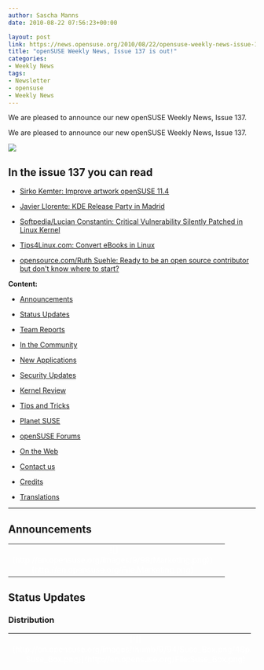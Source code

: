 ```yaml
---
author: Sascha Manns
date: 2010-08-22 07:56:23+00:00

layout: post
link: https://news.opensuse.org/2010/08/22/opensuse-weekly-news-issue-137-is-out/
title: "openSUSE Weekly News, Issue 137 is out!"
categories:
- Weekly News
tags:
- Newsletter
- opensuse
- Weekly News
---
```

We are pleased to announce our new openSUSE Weekly News, Issue 137.
<!-- more -->
We are pleased to announce our new openSUSE Weekly News, Issue 137.  

  









[![](http://en.opensuse.org/images/6/6d/Opensuse_weekly_news_banner.png)](http://en.opensuse.org/File:Opensuse_weekly_news_banner.png)













## In the issue 137 you can read




  * [ Sirko Kemter: Improve artwork openSUSE 11.4](https://news.opensuse.org/?p=4065#Sirko_Kemter:_Improve_artwork_openSUSE_11.4)


  * [ Javier Llorente: KDE Release Party in Madrid](https://news.opensuse.org/?p=4065#Javier_Llorente:_KDE_Release_Party_in_Madrid)


  * [ Softpedia/Lucian Constantin: Critical Vulnerability Silently Patched in Linux Kernel](https://news.opensuse.org/?p=4065#Softpedia.2FLucian_Constantin:_Critical_Vulnerability_Silently_Patched_in_Linux_Kernel)


  * [ Tips4Linux.com: Convert eBooks in Linux](https://news.opensuse.org/?p=4065#Tips4Linux.com:_Convert_eBooks_in_Linux)


  * [ opensource.com/Ruth Suehle: Ready to be an open source contributor but don't know where to start?](https://news.opensuse.org/?p=4065#opensource.com.2FRuth_Suehle:_Ready_to_be_an_open_source_contributor_but_don.27t_know_where_to_start.3F)















**Content:**




  * [ Announcements](https://news.opensuse.org/?p=4065#Announcements)


  * [ Status Updates](https://news.opensuse.org/?p=4065#Status_Updates)


  * [ Team Reports](https://news.opensuse.org/?p=4065#Team_Reports)


  * [ In the Community](https://news.opensuse.org/?p=4065#In_the_Community)


  * [ New Applications](https://news.opensuse.org/?p=4065#New.2FUpdated_Applications_.40_openSUSE)


  * [ Security Updates](https://news.opensuse.org/?p=4065#Security_Updates)


  * [ Kernel Review](https://news.opensuse.org/?p=4065#Kernel_Review)


  * [ Tips and Tricks](https://news.opensuse.org/?p=4065#Tips_and_Tricks)


  * [ Planet SUSE](https://news.opensuse.org/?p=4065#Planet_SUSE)


  * [ openSUSE Forums](https://news.opensuse.org/?p=4065#openSUSE_Forums)


  * [ On the Web](https://news.opensuse.org/?p=4065#On_the_Web)


  * [ Contact us](https://news.opensuse.org/?p=4065#Feedback_.2F_Communicate_.2F_Get_Involved)


  * [ Credits](https://news.opensuse.org/?p=4065#Credits)


  * [ Translations](https://news.opensuse.org/?p=4065#Translations)







  



  






  






  






  






  






  






  






  






  






  






  






  






  






  






  






  






  






  






  






* * *


  






## Announcements








<table style="width: 98%;" class="zeroBorder" >
<tbody >
<tr >

<td style="color: rgb(255, 255, 255); text-align: center; vertical-align: top; width: 36px;" >[![](http://en.opensuse.org/images/9/98/Marketing.png)](http://en.opensuse.org/File:Marketing.png)
</td>

<td style="margin: 0pt 1em 0pt 0pt;" >  


</td>
</tr>
</tbody>
</table>





  









## Status Updates








### Distribution





<table style="width: 98%;" class="zeroBorder" >
<tbody >
<tr >

<td style="color: rgb(255, 255, 255); text-align: center; vertical-align: top; width: 36px;" >[![](http://en.opensuse.org/images/thumb/9/94/Suse_Box.png/48px-Suse_Box.png)](http://en.opensuse.org/File:Suse_Box.png)
</td>

<td style="margin: 0pt 1em 0pt 0pt;" >  




####  Maintainance Updates





#####  [openSUSE-RU-2010:0507-1 (low): xmms2-devel: It does not install xmms runtime libraries. Fixed by this update](http://lists.opensuse.org/opensuse-updates/2010-08/msg00033.html)





#####  [openSUSE-RU-2010:0508-1 (important): anjuta: This update fixes a crash on start caused through a missing package dependency](http://lists.opensuse.org/opensuse-updates/2010-08/msg00034.html)





#####  [openSUSE-RU-2010:0509-1 (moderate): lxsession: Logout doesn't work properly without hal. Fixed by this update](http://lists.opensuse.org/opensuse-updates/2010-08/msg00035.html)





#####  [openSUSE-RU-2010:0510-1 (low): mdadm: This update fixes a invalid command syntax in /etc/init.d/boot.md](http://lists.opensuse.org/opensuse-updates/2010-08/msg00036.html)





#####  [openSUSE-RU-2010:0511-1 (moderate): cheese: Starting cheese results in a segmentation fault. Fixed by this update](http://lists.opensuse.org/opensuse-updates/2010-08/msg00037.html)





#####  [openSUSE-RU-2010:0512-1 (moderate): jedit: It refuses to start due wrong bsh2 version. Fixed by this update](http://lists.opensuse.org/opensuse-updates/2010-08/msg00038.html)





#####  [openSUSE-RU-2010:0513-1 (low): tomoe: "Handwriting recognation" doesn't work. Fixed by this update](http://lists.opensuse.org/opensuse-updates/2010-08/msg00039.html)





#####  [openSUSE-RU-2010:0514-1 (low): dhcp: This update fixes the ldap-support for dhcp-server and fixes the NetworkManager dhcp-client classless route option compatibility](http://lists.opensuse.org/opensuse-updates/2010-08/msg00040.html)





#####  [openSUSE-RU-2010:0515-1 (low): xaw3d: xterm doesn't use the right xaw3d libs. This is fixed by this update](http://lists.opensuse.org/opensuse-updates/2010-08/msg00041.html)





#####  [openSUSE-RU-2010:0524-1 (low): lvm2: "lvcreate --snapshot" results in scary error messages. Fixed by this update](http://lists.opensuse.org/opensuse-updates/2010-08/msg00044.html)





#####  [openSUSE-RU-2010:0525-1 (low): cups-drivers-splix: splix should not contain PPDs for printers which require JBIG. Fixed by this update](http://lists.opensuse.org/opensuse-updates/2010-08/msg00045.html)





####  Bugzilla




The numbers for all openSUSE project products are this week: 




  * All Open Reports: 5253 (-47) 


  * Blocker: 3 (+0) 


  * Critical: 327 (-3) 


  * Major: 983 (-11) 


  * Normal: 2949 (-16) 


  * Minor: 438 (-9) 


  * Enhancements: 553 (-8) 



**Important links:**




  * [Detailed Bugzilla Report](https://bugzilla.novell.com/report.cgi?x_axis_field=bug_severity&y_axis_field=product&z_axis_field=&query_format=report-table&short_desc_type=allwordssubstr&short_desc=&long_desc_type=fulltext&long_desc=&classification=openSUSE&bug_file_loc_type=allwordssubstr&bug_file_loc=&status_whiteboard_type=allwordssubstr&status_whiteboard=&keywords_type=anywords&keywords=&bug_status=UNCONFIRMED&bug_status=NEW&bug_status=ASSIGNED&bug_status=NEEDINFO&bug_status=REOPENED&emailassigned_to1=1&emailtype1=substring&email1=&emailassigned_to2=1&emailreporter2=1&emailqa_contact2=1&emailcc2=1&emailtype2=substring&email2=&bugidtype=include&bug_id=&votes=&chfieldfrom=&chfieldto=Now&chfieldvalue=&format=table&action=wrap&field0-0-0=noop&type0-0-0=noop&value0-0-0=)


  * [Submitting Bug Reports](http://en.opensuse.org/openSUSE:Submitting_bug_reports)


  * [Bug Reporting FAQ](http://en.opensuse.org/openSUSE:Bug_reporting_FAQ)


</td>
</tr>
</tbody>
</table>





  







## Team Reports





### Art Team





<table style="width: 98%;" class="zeroBorder" >
<tbody >
<tr >

<td style="color: rgb(255, 255, 255); text-align: center; vertical-align: top; width: 36px;" >[![](http://en.opensuse.org/images/thumb/5/5a/Logo-art.png/48px-Logo-art.png)](http://en.opensuse.org/File:Logo-art.png)
</td>

<td style="margin: 0pt 1em 0pt 0pt;" >


####  [Sirko Kemter: Improve artwork openSUSE 11.4](http://karl-tux-stadt.de/ktuxs/?p=2677)


"It was a little bit quiet about that topic last days, thats because I had a little bit other work to do. The only thing I did now for the installer is, to make deliberations which pages are needed and helpful in the slideshow. More I cant do at this time. A generally background is needed first. I did some wallpaper but I found no really idea, one of them looke like a commercial for lemonade, there was some the liked it but me self not."  


####  [Sirko Kemter: Graphical improvements for 11.4](http://karl-tux-stadt.de/ktuxs/?p=2685)


"Some days ago, I showed some of the wallpaper proposals they Ivan Cukic made for openSUSE 11.4. I think they are not the final version but we got good feedback for them and I think they will happen in 11.4. So I played a little bit with them how it could look in generally with the installer, splash and so on. I choosed the grey version because grey is neutral color. And when u come from splash to the windowmanager there changes not the green and it looks very different. So look and tell me what u think. And of course its not final and I have, to make some things better." 
</td>
</tr>
</tbody>
</table>





  







### Boosters Team





<table style="width: 98%;" class="zeroBorder" >
<tbody >
<tr >

<td style="color: rgb(255, 255, 255); text-align: center; vertical-align: top; width: 36px;" >[![](http://en.opensuse.org/images/9/98/OWN-oxygen-Build-Service.png)](http://en.opensuse.org/File:OWN-oxygen-Build-Service.png)
</td>

<td style="margin: 0pt 1em 0pt 0pt;" >


####  [Will Stephenson: openSUSE Boosters at FrOSCon, Day 1](http://lizards.opensuse.org/2010/08/21/opensuse-boosters-at-froscon-day-1/)


"After long drives from Nuernberg, Prague and Darmstadt hitting every traffic jam on the A3 (the Czechs won the race), the openSUSE Boosters met up in the little rhenish town of Sankt Augustin near Bonn to attend FrOSCon. Last night we reacquainted ourselves with each other and the odd glass of Kölsch or two over steak and chips. Suitably fortified, we are now occupied our project room upstairs at FrOSCon (room C125) and are now hacking like crazy on our team project, a new site for openSUSE users and contributors. This is based on the Elgg free software social networking platform, so we™re dusting off our PHP and looking at all the integration points with the rest of the openSUSE platform: the Build Service, Bugzilla, the wiki, Lizards, and so on. So if you™re more of a web monkey than a distro gibbon and would like to help, drop by tomorrow or just get in touch with the ï»¿ï»¿ï»¿ï»¿ï»¿ï»¿[http://en.opensuse.org/openSUSE:Boosters_team](http://en.opensuse.org/openSUSE:Boosters_team)." 
</td>
</tr>
</tbody>
</table>





  







### Build Service Team





<table style="width: 98%;" class="zeroBorder" >
<tbody >
<tr >

<td style="color: rgb(255, 255, 255); text-align: center; vertical-align: top; width: 36px;" >[![](http://en.opensuse.org/images/9/98/OWN-oxygen-Build-Service.png)](http://en.opensuse.org/File:OWN-oxygen-Build-Service.png)
</td>

<td style="margin: 0pt 1em 0pt 0pt;" >


####  [Martin Mohring: OBS 2.1: ACL Feature and Status](http://lizards.opensuse.org/2010/08/15/obs-2-1-features-and-status/)


"One and a half year is now gone since I posted about my work for ARM support in the OBS and the work for a port of openSUSE to ARM. Lots of things had happened in the meantime that are related, from my limited view most notably Nokia and Intel joining Moblin and Maemo to MeeGo (MeeGo is currently working on a number of Atom and ARM based devices), chosing to use OBS as build system and last but not least myself joining The Linuxfoundation (you will be not surprised to hear that I work at LF on OBS). In the meantime there had also been a major new OBS release 1.8/2.0 with a bunch of new features."  


####  Build Service Statistics




  * Projects: 14569 (-199) 


  * Packages: 98026 (-3249) 


  * Repositories: 23791 (+569) by 24380 (+121) confirmed users. 


</td>
</tr>
</tbody>
</table>





  







### KDE Team





<table style="width: 98%;" class="zeroBorder" >
<tbody >
<tr >

<td style="color: rgb(255, 255, 255); text-align: center; vertical-align: top; width: 36px;" >[![](http://en.opensuse.org/images/thumb/7/73/Kde-logo.jpg/48px-Kde-logo.jpg)](http://en.opensuse.org/File:Kde-logo.jpg)
</td>

<td style="margin: 0pt 1em 0pt 0pt;" >  




####  [KDE at openSUSE: KDE: Week 26-32](http://kdeatopensuse.wordpress.com/2010/08/15/kde-week-26-32/)


"It™s been a while without post, simply because I did not have any issues with my openSUSE or KDE that I could have written about. Meanwhile enough small things have accumulated.  The openSUSE and thus KDE update from 11.2 with KDE from the KDE:Factory repo to 11.3 and its stock KDE packages went smoothly via zypper dup.  The most annoying issues are that the not threadsafe dbus makes dolphin crash and thus look bad. Akonadi is crashing on logout sometimes, yet I could not get a backtrace yet because drkonqi is shut down while collecting it. And using desktop effects locks-up my Intel driven netbook from time to time because of buggy drivers/Xorg/Kernel (three more bugs: 1 “ 2 “ 3), i.e. not KDE. I wonder how often KDE gets blamed for bugs that are actually due to e.g. buggy graphics drivers or packages not part of KDE."  


####  [Raymond Wooninck: Still alive and kicking !! New snapshots and reorganization for openSUSE™s KDE4:Unstable repository](http://tittiatcoke.wordpress.com/2010/08/15/still-alive-and-kicking-new-snapshots-and-reorganization-for-opensuses-kde4unstable-repository/)


"I guess that maybe some people were wondering how come that it was so silence around the Unstable repository for openSUSE. There are two reasons for it. First one is that I have been on holidays and I promised my family that I would stay away from a computer as much as possible. Secondly in August the KDE repositories were changes and optimized. This meant not only a new name and/or location, but also we had a good look at what was provided by each repo.  For the KDE4:Unstable repo it was agreed that the new repo name would be KDE:Unstable:SC and that it should only provide the standard KDE:SC packages with the build-required libraries. This means that application like Amarok, choqok, konversation, etc are no longer provided through this KDE:Unstable:SC repository. SVN snapshot versions of these applications can be found in the new playground (KDE:Unstable:Playground) repo or released version can be retrieved directly from either the openSUSE:Factory repository or in case of an older distribution from the KDE:UpdatedApps repository." 
</td>
</tr>
</tbody>
</table>





  







### openFATE Team





<table style="width: 98%;" class="zeroBorder" >
<tbody >
<tr >

<td style="color: rgb(255, 255, 255); text-align: center; vertical-align: top; width: 36px;" >[![](http://en.opensuse.org/images/thumb/c/c2/Logo-fate.png/48px-Logo-fate.png)](http://en.opensuse.org/File:Logo-fate.png)
</td>

<td style="margin: 0pt 1em 0pt 0pt;" >  




####  [#310338: Always create /root/autoyast.xml for every installation](https://features.opensuse.org/310338)


"Distributions such as RHEL (and any of its blood line) always leave a file /root/anaconda-ks.cfg which can be used to repeat the installation via their anaconda/kickstart process.  The parallel to this with openSUSE is YaST2 and AutoYaST.  The feature request is asking that at the end of every installation in the home directory of the root user the necessary file or files are created to allow the user to repeat the installation with the same options. (...)"  


####  [#310339: Improved KDE integration for GIMP & Inkscape](https://features.opensuse.org/310339)


"GIMP and Inkscape need better integration into KDE, namely its "Open file" dialogue is stuck in GNOME look. Firefox and OpenOffice have their own wrappers, which integrate their corresponding action into KDE. GIMP and Inkscape are programs which would benefit greatly from native KDE image thumbnails."  


####  [#310346: java developer](https://features.opensuse.org/310346)


"Since opensolaris "died" I'm looking for a platform perfectly suitable for java development.  I'd need the last versions of netbeans, mysql + workbench, mercurial + android + open jdk + ORACLE JDK.  All of these components can be installed separately, but I'd like a distribution "one click developer".  Possibly with self - update of the last issues."  


####  [#310357: user settings on installation](https://features.opensuse.org/310357)


"on during the installation process on step "create new user" is doing "Automatic Login" per default on. Even its a laptop and the laptop pattern is choosed from yast automaticly.  it would be a little bit more secure for new user who not know what that means to make that not as default."  


####  [#310364: Add DVD's of each DE](https://features.opensuse.org/310364)


"In openSUSE 10.3, there were CD's that you could use to install openSUSE KDE or GNOME alone. I think it would be great to create individual DVDs for each Deskltop Environment, in addition to the current media, so you can install GNOME and loads of software with it. A KDE user could have 4.7 GB of KDE software that they would use, rather than XFCE, GNOME, and LXDE software they wouldn't use. Same for GNOME users. I would imagine that they had to drop some packes from the distribution to make room for LXDE in 11.3 and KDE 3 in 11.1 and 11.0. This would make installing software convenient for computers without an internet connection."  


####  [#310365: Light CD for older computers](https://features.opensuse.org/310365)


"A "Light CD" of openSUSE would be excellent for older computers. It would be a CD with LXDE, OpenOffice, the SUSE Base system, Test-Install YaST, and some basic tools. With this CD, older computers would be able to run openSUSE at a reasonable speed, have YaST and openSUSE community support\updates, legacy drivers, and some basic tools. With this CD edition avalible for download, you could have openSUSE on every old computer."  


####  [#310377: Make Python 3 the default](https://features.opensuse.org/310377)


"Python 3.0 was released nearly 2 years ago now and has been included in the last two releases of openSUSE. Currently in openSUSE we have a python package which installs Python 2.6 and a python3 package which installs Python 3.1. (...)"  


####  [#310379: SUSE Application Center](https://features.opensuse.org/310379)


"Ubuntu 9.10 had one great new feature in it: the Ubuntu Software Center. It's radically dumped down, clean and uncluttered version of Synaptic. See [https://wiki.ubuntu.com/SoftwareCenter](https://wiki.ubuntu.com/SoftwareCenter) for throughout description.  It is not intended to replace Synaptic, but to make installing software more accessible. This is definitely something openSUSE needs. YaST is even more powerful than Synaptic, but it's also more cluttered (at least in KDE). Thus, the demand for clearly presented centralized software installation and removal is also larger. I'm proposing, that we bluntly copy Ubuntu Software Center principles and create a native Qt interface for KDE. (...)"  


####  [#310380: grub2 bootonce or bootnext command](https://features.opensuse.org/310380)


"With the possibility of Grub2 being implemented soon as a default boot manager, it would be useful to add to the Grub2 packaging a small script that fully emulates the older grubonce that is provided with openSUSE-11.3 and earlier. (...)"  


####  [#310398: e4defrag](https://features.opensuse.org/310398)


"is necessary that a file system to have a defragmenter, even e4defrag is not finished yet. is a kernel patch which do not affect the users who do not want use it. fedora has it and it is the time to have it opensuse too."  


####  Statistics




[Feature](https://features.opensuse.org/) statistics for [openSUSE 11.4](https://features.opensuse.org/statistic/product/22236): 




  * Total: 170 (+17) 


  * Unconfirmed: 158 (+15) 


  * New: 6 (+0) 


  * Evaluation: 6 (+2) 


  * Candidate: 0 (+0) 


  * Done: 0 (+0) 


  * Rejected: 0 (+0) 


  * Duplicate: 0 (+0) 



[More information on openFATE](http://en.opensuse.org/openSUSE:Openfate)



</td>
</tr>
</tbody>
</table>





  







### Translation Team





<table style="width: 98%;" class="zeroBorder" >
<tbody >
<tr >

<td style="color: rgb(255, 255, 255); text-align: center; vertical-align: top; width: 36px;" >[![](http://en.opensuse.org/images/thumb/9/95/Icon-localize.png/48px-Icon-localize.png)](http://en.opensuse.org/File:Icon-localize.png)
</td>

<td style="margin: 0pt 1em 0pt 0pt;" >  




####  Localization




  * Daily updated translation statistics are available on the [openSUSE Localization Portal](http://i18n.opensuse.org/). 


  * [Trunk Top-List](http://i18n.opensuse.org/stats/trunk/toplist.php) “ [Localization Guide](http://en.opensuse.org/OpenSUSE_Localization_Guide)


</td>
</tr>
</tbody>
</table>





  









## In the Community 








<table style="width: 98%;" class="zeroBorder" >
<tbody >
<tr >

<td style="color: rgb(255, 255, 255); text-align: center; vertical-align: top; width: 36px;" >[![](http://en.opensuse.org/images/3/31/Icon-project.png)](http://en.opensuse.org/File:Icon-project.png)
</td>

<td style="margin: 0pt 1em 0pt 0pt;" >  




###  Events & Meetings




Past: 




  * [** August 18, 2010: German Wiki Team Meeting**](https://news.opensuse.org/2010/05/30/german-wiki-team-meeting-2/)


  * [** August 19, 2010: ï»¿openSUSE KDE Team meeting**](https://news.opensuse.org/2010/05/13/%ef%bb%bfopensuse-kde-team-meeting/)



  

 Upcoming: 




  * [**August 21-22, 2010: FrOSCon (St. Augustin/Germany; http://www.froscon.de/)**](https://news.opensuse.org/2010/04/19/froscon-st-augustin-germany/)


  * [** August 24, 2010: openSUSE Marketing Team Meeting**](https://news.opensuse.org/2010/07/26/opensuse-marketing-team-meeting-5/)


  * [** August 25, 2010: openSUSE Board Meeting**](https://news.opensuse.org/2010/03/24/opensuse-board-meeting/)



  






  * You can find more informations on other events at: 


    * [openSUSE News/Events](https://news.opensuse.org/category/events/) “ [Local events](http://en.opensuse.org/openSUSE:Ambassadors_events)




###  openSUSE for your ears




  * The openSUSE Weekly News are available as Livestream or Podcast in the German Language. You can hear it or download it on [http://blog.radiotux.de/podcast](http://blog.radiotux.de/podcast). 




###  From Ambassadors





####  [Vincent Untz: More GUADEC tidbits](http://www.vuntz.net/journal/post/2010/08/14/More-GUADEC-tidbits)


Vincent give us Impressions from the GUADEC  


####  [Marc Christensen: SLLUG meeting: Research, Writing, Typography, and Design using Linux: Wed. Aug 18, 2010](http://feedproxy.google.com/%7Er/Mecworks/%7E3/DS2UYNlIo-M/)


"The August 2010 Salt Lake Linux Users Group meeting will be on Research, Writing, Typography, and Design using Linux and presented by Rob Oaks.  **Topic:** A big picture introduction to research, writing, typography, and design using Linux. Why open source options are the best available and you really should be using them. Technologies Covered: Zotero, BibTeX, LaTeX, LyX, DocBook, Inkscape, Scribus."  


####  [Javier Llorente: KDE Release Party in Madrid](http://lizards.opensuse.org/2010/08/15/kde-release-party-in-madrid/)


"The other day I met afiestas in the tram. He had a KDE sticker on his laptop and I thought perhaps this guy is interested in the KDE bug squashing party we have organized¦ I talked to him about it and he told me that he was a KDE developer. Quite a surprise! So we™re going to celebrate the release of KDE SC 4.5.0 at Sigland (San Bernardo 118) next Saturday (21st) at 14:00. :D"  


####  [openSUSE Launch Party - Peru 2010](http://lists.opensuse.org/archive/opensuse-marketing/2010-08/msg00083.html)


"I hope it's not late to tell you about it, I'd like to comment you about openSUSE Launch Party we made here in Lima, Peru. As it was announced, it took part on Beeznest Latino offices and we could meet some people interested on the openSUSE Project. We could also spread the word about the openSUSE distribution, as a replacement for closed source OS's and other known Linux distros. Here in my country, openSUSE isn't well known yet, so we're making the necessary to change this."  


###  openSUSE in $COUNTRY


"Details"  


###  Communication




  * [The mail lists](http://lists.opensuse.org/) have: 37682 (-13) subscribers. 


  * [The openSUSE Forums](http://forums.opensuse.org/)] have: 


    * 49379 (+354) registered users 


    * The most users ever online was 30559, 08-Jan-2010 at 13:06. 




###  Contributors




  * 4929 (+32) of 12510 (+58) registered contributors in the User Directory have signed the Guiding Principles. The board has acknowledged 431 (+0) [members](http://en.opensuse.org/openSUSE:Members).   

  




</td>
</tr>
</tbody>
</table>





  









## Security Updates








<table style="width: 98%;" class="zeroBorder" >
<tbody >
<tr >

<td style="color: rgb(255, 255, 255); text-align: center; vertical-align: top; width: 36px;" >[![](http://en.opensuse.org/images/6/68/Logo-SecurityUpdates.png)](http://en.opensuse.org/File:Logo-SecurityUpdates.png)
</td>

<td style="margin: 0pt 1em 0pt 0pt;" >


To view the security announcements in full, or to receive them as soon as they're released, refer to the [openSUSE Security Announce](http://lists.opensuse.org/opensuse-security-announce/) mailing list.  

  







####  [SUSE Security Announcement: flash-player (SUSE-SA:2010:034)](http://lists.opensuse.org/opensuse-security-announce/2010-08/msg00002.html)




  * Package: flash-player 


  * Announcement ID: SUSE-SA:2010:034 


  * Date: Fri, 13 Aug 2010 13:00:00 +0000 


  * Affected Products: openSUSE 11.1 


  * openSUSE 11.2 


  * openSUSE 11.3 


  * SUSE Linux Enterprise Desktop 10 SP3 


  * SUSE Linux Enterprise Desktop 11 


  * SUSE Linux Enterprise Desktop 11 SP1 




####  [SUSE Security Summary Report: SUSE-SR:2010:015](http://lists.opensuse.org/opensuse-security-announce/2010-08/msg00003.html)




  * Announcement ID: SUSE-SR:2010:015 


  * Date: Tue, 17 Aug 2010 10:00:00 +0000 


  * Cross-References: CVE-2009-2625, CVE-2009-2663, CVE-2009-3560 


  * CVE-2009-3700, CVE-2009-3720, CVE-2009-3826 


  * CVE-2009-4270, CVE-2009-4901, CVE-2009-4902 


  * CVE-2010-0407, CVE-2010-1321, CVE-2010-1386 


  * CVE-2010-1392, CVE-2010-1405, CVE-2010-1407 


  * CVE-2010-1416, CVE-2010-1417, CVE-2010-1418 


  * CVE-2010-1421, CVE-2010-1422, CVE-2010-1501 


  * CVE-2010-1628, CVE-2010-1664, CVE-2010-1665 


  * CVE-2010-1758, CVE-2010-1759, CVE-2010-1760 


  * CVE-2010-1761, CVE-2010-1762, CVE-2010-1767 


  * CVE-2010-1770, CVE-2010-1771, CVE-2010-1772 


  * CVE-2010-1773, CVE-2010-1774, CVE-2010-1869 


  * CVE-2010-2547, CVE-2010-2628, CVE-2010-2785 




####  [SUSE Security Announcement: Linux kernel (SUSE-SA:2010:035)](http://lists.opensuse.org/opensuse-security-announce/2010-08/msg00004.html)




  * Package: kernel 


  * Announcement ID: SUSE-SA:2010:035 


  * Date: Wed, 18 Aug 2010 10:00:00 +0000 


  * Affected Products: SLE SDK 10 SP3 


  * SUSE Linux Enterprise Desktop 10 SP3 


  * SUSE Linux Enterprise Server 10 SP3 


  * Vulnerability Type: remote denial of service 


  * CVSS v2 Base Score: 7.8 (AV:N/AC:L/Au:N/C:N/I:N/A:C) 



  







####  [openSUSE-SU-2010:0518-1 (moderate): perl: Fixed two Safe.pm security issues and some bugs (openSUSE 11.2)](http://lists.opensuse.org/opensuse-updates/2010-08/msg00042.html)





####  [openSUSE-SU-2010:0519-1 (moderate): perl: Fixed two Safe.pm security issues and some bugs (openSUSE 11.1)](http://lists.opensuse.org/opensuse-updates/2010-08/msg00043.html)



</td>
</tr>
</tbody>
</table>





  









## Kernel Review








<table style="width: 98%;" class="zeroBorder" >
<tbody >
<tr >

<td style="color: rgb(255, 255, 255); text-align: center; vertical-align: top; width: 36px;" >[![](http://en.opensuse.org/images/thumb/b/bc/Tux.svg.png/48px-Tux.svg.png)](http://en.opensuse.org/File:Tux.svg.png)
</td>

<td style="margin: 0pt 1em 0pt 0pt;" >  




####  [Rares Aioanei: openSUSE kernel news “ 21.08.2010](http://schaiba.wordpress.com/2010/08/21/opensuse-kernel-news-21-08-2010/)


Rares Aioanai gives a new Issue about his Kernel Insights.  


####  [Softpedia/Lucian Constantin: Critical Vulnerability Silently Patched in Linux Kernel](http://news.softpedia.com/news/Critical-Vulnerability-Silently-Patched-in-Linux-Kernel-152678.shtml)


"A highly dangerous privilege escalation vulnerability, which can allow an attacker to execute arbitrary code as root from any GUI application, has been patched in the Linux kernel. (...)" 
</td>
</tr>
</tbody>
</table>





  









## Tips and Tricks








<table style="width: 98%;" class="zeroBorder" >
<tbody >
<tr >

<td style="color: rgb(255, 255, 255); text-align: center; vertical-align: top; width: 36px;" >[![](http://en.opensuse.org/images/9/98/OWN-oxygen-Tips-and-Tricks.png)](http://en.opensuse.org/File:OWN-oxygen-Tips-and-Tricks.png)
</td>

<td style="margin: 0pt 1em 0pt 0pt;" >  




###  For Desktop Users





####  [Tips4Linux.com: Convert eBooks in Linux](http://tips4linux.com/convert-ebooks-in-linux/)


"Say you just bought an Amazon Kindle or a Barnes and Noble Nook. You want to convert your eBook collection to .EPUB or .MOBI format. For this, install Calibre. The application not only provides you with a graphical way to manage your eBook collection, but also comes with a set of useful command-line tools. One of these is ebook-convert. (...)"  


####  [Tips4Linux.com: Remove DRM from Amazon Kindle™s ebooks using Linux](http://tips4linux.com/remove-drm-from-amazon-kindles-ebooks-using-linux/)


"When you buy an ebook using your Kindle, there™s a 99% chance it™s a DRM file. That means you won™t be able to read it anywhere else but on your Kindle. And we won™t accept that. To be able to convert that file and remove its DRM protection, you need a set of Python scripts called [MobiDeDRM](http://nyquil.org/uploads/MobiDeDRM.zip). (...)" 


  







###  For System Administrators





####  [The Geek Stuff/Ramesh Natarajan: UNIX / Linux: 2 Ways to Add Swap Space Using dd, mkswap and swapon](http://www.thegeekstuff.com/2010/08/how-to-add-swap-space/)


"**Question**: I would like to add more swap space to my Linux system. Can you explain with clear examples on how to increase the swap space?  **Answer**: You can either use a dedicated hard drive partition to add new swap space, or create a swap file on an existing filesystem and use it as swap space." 
</td>
</tr>
</tbody>
</table>





  









## Planet SUSE








<table style="width: 98%;" class="zeroBorder" >
<tbody >
<tr >

<td style="color: rgb(255, 255, 255); text-align: center; vertical-align: top; width: 36px;" >[![](http://en.opensuse.org/images/thumb/f/fe/Logo-PlanetSUSE.png/48px-Logo-PlanetSUSE.png)](http://en.opensuse.org/File:Logo-PlanetSUSE.png)
</td>

<td style="margin: 0pt 1em 0pt 0pt;" >  




####  [James Ots: Making a VCDS inferface work](http://jamesots.blogspot.com/2010/08/making-vcds-inferface-work.html)


"While I'm in the mood for posting solutions to technical problems, here's another. I have a OBD interface cable for my VW Bora so that I can run a piece of software called VCDS (sometimes known as VAG-COM) and read the error codes from my car's ECU. However, when I plug in the cable (it's the USB version), it is usually assigned to COM7. Unfortunately, the VCDS programme only supports COM1-4."  


####  [James Ots: Disabling the buzz](http://jamesots.blogspot.com/2010/08/disabling-buzz.html)


"I just installed openSUSE 11.3 on my desktop computer, and I have to say it's pretty much awesome. Almost everything has worked straight out of the box, including my Wacom graphics tablet and my wireless card. One thing that's been annoying me is that whenever I make a mistake (such as trying to delete some text that isn't there), my computer makes the most almighty buzz. Or maybe it could be described as a belch. It's pretty horrible, however you describe it, and makes me jump out of my skin every time. I think it's supposed to be the System Bell."  


####  [Michael Meeks: Why Oracle's Java Copyrights Might Matter](http://www.gnome.org/%7Emichael/blog/2010-08-16-java-copyrights.html)


"What Copyrights: By now so many, apparently well informed, commentators have noticed and written off the Oracle Java Copyright claims as applying to the open-source implementation, documentation etc. That of course seems weak: how likely is it that Google would have cut/pasted code or documentation into their Davlik implementation, given the intense scrutiny they knew would come eventually. Page 2, Clause 11 of the complaint gives some background: ..."  


####  [Vincent Untz: Want to join Novell?](http://www.vuntz.net/journal/post/2010/08/16/Want-to-join-Novell)


"I've been at Novell for two years and a half now, and it's been an interesting ride. I must say I've had two amazing bosses who understand the way I work and who have been really supportive, so that definitely helps! I don't know if Klaas will stand me much longer, though ;-) In addition to that, being part of the Boosters is a good way to be with people as crazy as I am, working on weird stuff like me.  Of course, it has been hard to see good people leave the company in the past few months ” they are generally still involved upstream, though, so that's positive :-) But recently, we've been joined by two friends: FrÃ©dÃ©ric, who's working on SUSE Meego, and Jos, the new openSUSE community manager. And guess what? We expect more! Because we're still hiring: ..."  


####  [Jos Poortvliet: And what has that dude been doing lately...](http://nowwhatthe.blogspot.com/2010/08/and-what-has-that-dude-been-doing.html)


"First of all, thanks for the great welcome to the community! I've received many constructive and nice comments which made me very happy. I really look forward to working with you all over the next months/years/centuries/eons/etc.  As I don't yet have much insight in our community, I am spending the first month on getting to know you all, getting input on what is needed, what is going on etcetera. Besides of course reading up on mail, following discussions on IRC and playing with openSUSE myself I went to the Novell headquarters for a week and spoke with my colleagues there. It was an interesting week - Novell has a deep commitment to openSUSE but there is still a lot to learn from both sides. I hope to be able to bring the parts of Novell which work on and with openSUSE technology a bit closer to the community and will start with the marketing. The marketing team at Novell has a lot of experience talking to corporate partners and I hope we can use their experience for openSUSE. The other way around I think we can help them a lot in spreading the word about the work Novell is doing in the free software area."  


####  [Danny Kukawka: Hacking osc (4)](http://dkukawka.blogspot.com/2010/08/hacking-osc-4.html)


"Here's what some of the major stuff I did on osc in the last weeks:  * changed 'osc request revoke' (and also reopen, accept, decline, wipe, revoke) to check the actual state and ask the user to prevent set the same state twice  * added new command 'osc requestmaintainership' as shortcut for 'osc creq -a add_role USER maintainer PROJECT PACKAGE' since this command is hard to find for (new) users  * changed 'osc request show' to show add_role request info more verbose including requested person/group and the requested role  * fix output of 'osc buildinfo' if parameters are missing, show only the available repos (and not the arch) if called from a checked out package  * updated osc.complete, added all existing commands to list  * added new command 'osc distributions' to get info about active distributions  * some changes to respect 'osc -A' and to reuse apiurl instead of reading it again and again from config  * changed 'osc repos' to filter out disabled repos of a package"  


####  [OMG!SUSE! team: Wicked simple networking with Wicd](http://feedproxy.google.com/%7Er/omgsuse/%7E3/UGXKaMvLtIc/wicked-simple-networking-wicd)


"I'm travelling this weekend, which means I inevitably will end up putting my laptop's battery through its paces. Every so often when I travel, I try to find more and more ways to squeeze more minutes out of my ThinkPad.  My favorite way to extend battery life is to kill services that I either don't need, or are more bloated than my needs, such as the infamous NetworkManager stack."  


####  [Martin Vidner: ruby-dbus 0.4.0 with TCP Transport](http://mvidner.blogspot.com/2010/08/ruby-dbus-040-with-tcp-transport.html)


"I have made a feature release of ruby-dbus, a Ruby language binding for the D-Bus IPC system.  * TCP transport which pangdudu coded a year ago. At that time I did not feel familiar enough with the library, and the test suite was much smaller too, so that's why it took me so long.  * Enabled test code coverage report (rcov)  * Classes should not share all interfaces (Ticket#36/Issue#5)  * Ruby 1.9 compatibility (Ticket#37, by Myra Nelson)  * RPMs can be found via openSUSE Build Service Search"  


####  [Sebastian Kügler: Working Upstream.](http://vizzzion.org/blog/2010/08/working-upstream/)


"On the website of an Austrian (no kangaroos!) newspaper, I read an interview with Canonical™s Jono Bacon. In this interview, Jono talks about the process of developing central components of the desktop inside Canonical. The process is basically that Canonical™s design department, Ayatana develops components. When they are finished, they™re offered for inclusion into GNOME, which was not a successful in all cases yet. According to Jono this is "working upstream", explaining that in this context Ayatana is the upstream. GNOME is seen as a provider of components, building blocks for Ubuntu™s user experience.  The definition Jono handles of upstream development is quite different from how it works for me. I can speak of personal and professional experience in this context, as I have been working quite a lot on central components of the Plasma Desktop (and Netbook as well). I have done this work both, as a voluntary contributor in my Free time (pun intended), and continue to do so in my working hours for open-slx. open-slx happens to sell and supports Linux deskop operating systems." 
</td>
</tr>
</tbody>
</table>





  









## openSUSE Forums








<table style="width: 98%;" class="zeroBorder" >
<tbody >
<tr >

<td style="color: rgb(255, 255, 255); text-align: center; vertical-align: top; width: 36px;" >[![](http://en.opensuse.org/images/e/ed/OWN-oxygen-openSUSE-Forums.png)](http://en.opensuse.org/File:OWN-oxygen-openSUSE-Forums.png)
</td>

<td style="margin: 0pt 1em 0pt 0pt;" >


####  [32bit vs. 64bit](http://forums.opensuse.org/english/community/surveys-polls/444422-32bit-vs-64bit-vs-32bit-pae.html)


"Nothing unusual here I guess. Though there are some interesting comments here which may be useful to some who have asked similar questions."  


####  [Support for M$ Exchange in 11.3?](http://forums.opensuse.org/english/get-help-here/applications/444244-state-exchange-2007-support-opensuse-11-3-a.html)


"This may provide some useful information for those working between openSUSE and Microsoft. Check it out, it may prove helpful."  


####  [How to Downgrade KDE from 4.5 to 4.4?](http://forums.opensuse.org/english/get-help-here/applications/444618-downgrade-kde-4-5-a.html)


"Some users have experienced some problems with KDE4.5 and rolling back to 4.4.4 seems to be a solution. One of the issues is Desktop Freezing."  


####  [Repo Priority Settings?](http://forums.opensuse.org/english/get-help-here/applications/444559-repo-priority-level.html)


"There is some particularly useful information here, particularly from user @RedDwarf here: [http://forums.opensuse.org/english/get-help-here/applications/444559-repo-priority-level-2.html#post2208391](http://forums.opensuse.org/english/get-help-here/applications/444559-repo-priority-level-2.html#post2208391) One for the bookmarks I think." 
</td>
</tr>
</tbody>
</table>





  









## On the Web








<table style="width: 98%;" class="zeroBorder" >
<tbody >
<tr >

<td style="color: rgb(255, 255, 255); text-align: center; vertical-align: top; width: 36px;" >[![](http://en.opensuse.org/images/d/d6/OWN-oxygen-On-the-Web.png)](http://en.opensuse.org/File:OWN-oxygen-On-the-Web.png)
</td>

<td style="margin: 0pt 1em 0pt 0pt;" >  




###  Call for participation





####  [Joe Brockmeier: Spread the word: Ohio LinuxFest registration is open!](http://dissociatedpress.net/2010/08/17/spread-the-word-ohio-linuxfest-registration-is-open/)


"Things are spinning up for Ohio LinuxFest ” we™re less than a month out, so now is the time for everyone planning on attending the big ˜fest to sign up and start making your plans to attend. Even if you™re not going to be there (why not?) please help spread the word! Follow @ohiolinux on Twitter for updates. See you in Columbus!" 


  







###  Reports





####  [ghacks/Jack Wallen: The KDE 4.5 Semantic Desktop](http://www.ghacks.net/2010/08/18/the-kde-4-5-semantic-desktop/)


"My last article I spoke about the new KDE Activities features Search and Launch Containment Activity (see my article Using the KDE 4.5 Search and Launch Containment Activity). This is the first visible sign of KDE™s use of the Nepomuk Semantic Desktop. Nepomuk is a system that uses metadata throughout the desktop to aid in file search and peer to peer collaboration. So far the project has yet to reach its full potential (as it is quite new to the desktop)."  


####  [Linux Journal/Chase Crum: Novell and Markus Rex: Reinventing An Empire](http://www.linuxjournal.com/content/novell-and-markus-rex-reinventing-empire)


"In the 1990's Novell's NetWare dominated the networking industry with over 70% of the global market share. Their technical certifications were the industry's gold standard and offered titles such as Certified Novell Engineer, Master Certified Novell Engineer, Certified Novell Directory Engineer, and Novell Administrator. Just ten years later, the networking giant of the 20th century would find itself in a struggle to maintain relevance in the new millennium. The solution came as a change in strategy that would shift the company's focus from networking technologies to low level software and a new venture into an open sourced operating system of their own. (...)" 


  







###  Reviews and Essays





####  [opensource.com/Ruth Suehle: Ready to be an open source contributor but don't know where to start?](http://opensource.com/life/10/8/ready-be-open-source-contributor-dont-know-where-start)


"In early 2009, as the stories of many websites begin, a few college friends were considering what kind of project they might start together. In this particular case, the result was [OpenHatch](http://openhatch.org/). (...)" 


  







###  Warning!





####  [h-online: Root privileges through Linux kernel bug - Update ](http://www.h-online.com/security/news/item/Root-privileges-through-Linux-kernel-bug-Update-1061563.html)


"According to [a report](http://www.invisiblethingslab.com/resources/misc-2010/xorg-large-memory-attacks.pdf) written by Rafal Wojtczuk, a conceptual problem in the memory management area of Linux allows local attackers to execute code at root level. The Linux issue is caused by potential overlaps between the memory areas of the stack and shared memory segments."  **Update** - As Marcus Meissner from the SUSE security team explained to heise Security, SUSE maintainer Andrea Arcangeli provided [for the problem](http://linux.derkeiler.com/Mailing-Lists/Kernel/2004-09/7904.htmlafix) in September 2004, but for unknown reasons this fix was not included in the Linux kernel. SUSE itself [[1]](http://support.novell.com/security/cve/CVE-2010-2240.htmlhasthefix) and SUSE Linux Enterprise 9, 10 and 11 as well as openSUSE 11.1 through 11.3 do not exhibit this vulnerability."  


####  [US-CERT Cyber Security Alert SA10-231A -- Adobe Reader and Acrobat Vulnerabilities](http://www.us-cert.gov/cas/alerts/SA10-231A.html)


"Adobe has released Security Bulletin APSB10-17, which describes multiple vulnerabilities affecting Adobe Reader and Acrobat." 
</td>
</tr>
</tbody>
</table>





  









## Feedback / Communicate / Get Involved








<table style="width: 98%;" class="zeroBorder" >
<tbody >
<tr >

<td style="color: rgb(255, 255, 255); text-align: center; vertical-align: top; width: 36px;" >[![](http://en.opensuse.org/images/a/ae/OWN-oxygen-FCG.png)](http://en.opensuse.org/openSUSE:Weekly_news_team)
</td>

<td style="margin: 0pt 1em 0pt 0pt;" >Do you have comments on any of the things mentioned in this article? Then head right over to the [comment section](https://news.opensuse.org/p=4065) and let us know!  

Or if you would like to be part of the [openSUSE:Weekly news team](http://en.opensuse.org/openSUSE:Weekly_news_team) then check out our team page and join!  

Or Communicate with or get help from the wider openSUSE community -- via IRC, forums, or mailing lists -- see [Communicate](http://en.opensuse.org/openSUSE:Communication_channels). 


  

[![](http://en.opensuse.org/images/thumb/6/6d/Rss_32.png/24px-Rss_32.png)](http://en.opensuse.org/File:Rss_32.png) You can subscribe to the openSUSE Weekly News RSS feed at [https://news.opensuse.org/category/weekly-news/feed/](https://news.opensuse.org/category/weekly-news/feed/)



</td>
</tr>
</tbody>
</table>





  









## Credits








<table style="width: 98%;" class="zeroBorder" >
<tbody >
<tr >

<td style="color: rgb(255, 255, 255); text-align: center; vertical-align: top; width: 36px;" >[![](http://en.opensuse.org/images/1/17/OWN-oxygen-Credits.png)](http://en.opensuse.org/File:OWN-oxygen-Credits.png)
</td>

<td style="margin: 0pt 1em 0pt 0pt;" >


  * [saigkill](http://en.opensuse.org/User:Saigkill) [Talk](http://en.opensuse.org/User_talk:Saigkill) - [Contributions](http://en.opensuse.org/Special:Contributions/saigkill) Sascha Manns (Editor in Chief) 


  * [STS301](http://en.opensuse.org/index.php?title=User:STS301&action=edit&redlink=1) [Talk](http://en.opensuse.org/index.php?title=User_talk:STS301&action=edit&redlink=1) - [Contributions](http://en.opensuse.org/Special:Contributions/STS301) Sebastian Schöbinger (Tips/Tricks) 


  * [HeliosReds](http://en.opensuse.org/User:HeliosReds) [Talk](http://en.opensuse.org/index.php?title=User_talk:HeliosReds&action=edit&redlink=1) - [Contributions](http://en.opensuse.org/Special:Contributions/HeliosReds) Satoru Matsumoto (Editorial Office) 


  * [Caf4926](http://en.opensuse.org/User:Caf4926) [Talk](http://en.opensuse.org/index.php?title=User_talk:Caf4926&action=edit&redlink=1) - [Contributions](http://en.opensuse.org/Special:Contributions/Caf4926) Carl Fletcher (Main-Newsletter, Forums Sec.) 


  * [Okuro](http://en.opensuse.org/User:Okuro) [Talk](http://en.opensuse.org/index.php?title=User_talk:Okuro&action=edit&redlink=1) - [Contributions](http://en.opensuse.org/Special:Contributions/Okuro) Thomas Hofstätter (Events & Meetings) 


  * add translators 


</td>
</tr>
</tbody>
</table>





  









## Translations





<table style="width: 98%;" class="zeroBorder" >
<tbody >
<tr >

<td style="color: rgb(255, 255, 255); text-align: center; vertical-align: top; width: 36px;" >[![](http://en.opensuse.org/images/thumb/b/b5/OWN-Icon-locale.png/48px-OWN-Icon-locale.png)](http://en.opensuse.org/File:OWN-Icon-locale.png)
</td>

<td style="margin: 0pt 1em 0pt 0pt;" >  




openSUSE Weekly News is translated into many languages.Issue #137 of the openSUSE Weekly News is available in: 




  * [English](http://en.opensuse.org/Archive:Weekly_news_137)



Delayed / to be translated: 




  * [Magyar](http://hu.opensuse.org/OpenSUSE_Heti_H%C3%ADrmond%C3%B3/137)


  * [EspaÃ±ol](http://es.opensuse.org/OpenSUSE_Noticias_Semanales/137)


  * [ç¹é«”ä¸­æ–‡](http://zh_tw.opensuse.org/OpenSUSE_Weekly_News/137)


  * [æ—¥æ¬èªž](http://ja.opensuse.org/OpenSUSE_Weekly_News/137)


  * [Ð ÑƒÑÑÐºÐ¸Ð¹](http://ru.opensuse.org/%D0%95%D0%B6%D0%B5%D0%BD%D0%B5%D0%B4%D0%B5%D0%BB%D1%8C%D0%BD%D1%8B%D0%B5_%D0%BD%D0%BE%D0%B2%D0%BE%D1%81%D1%82%D0%B8_openSUSE/137)


  * [Indonesia](http://en.opensuse.org/OpenSUSE_Weekly_News/137/indonesian)


  * [ç®€ä½“ä¸­æ–‡](http://en.opensuse.org/OpenSUSE_Weekly_News/137/chinese)


  * [Deutsch](http://de.opensuse.org/OpenSUSE-Wochenschau/137)


  * [FranÃ§ais](http://fr.opensuse.org/Lettre_d%27information_openSUSE/137)


  * [Polski](http://pl.opensuse.org/Tygodnik_openSUSE/137)


  * [PortuguÃªs](http://pt.opensuse.org/Not%C3%ADcias_da_semana_no_openSUSE/137)


  * [Italiano](http://it.opensuse.org/OpenSUSE_Newsletter_Settimanale/137)


  * [Svenska](http://en.opensuse.org/OpenSUSE_Weekly_News/137/swedish)


  * [ÄŒesky](http://cs.opensuse.org/OpenSUSE_t%C3%BDden%C3%ADk/137)


</td>
</tr>
</tbody>
</table>
  

		
